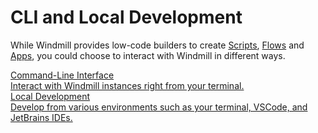 # CLI and Local Development

While Windmill provides low-code builders to create [Scripts](../getting_started/0_scripts_quickstart/1_typescript_quickstart/index.md), [Flows](../getting_started/6_flows_quickstart/index.md) and [Apps](../getting_started/7_apps_quickstart/index.md), you could choose to interact with Windmill in different ways.

<div class="text-xl mb-2 font-semibold"></div>
<div class="grid grid-cols-2 gap-2 mb-4">
    <a href="/docs/advanced/cli" class="rounded-md p-6 border border-gray-200 hover:border-blue-500 transition-all cursor-pointer flex flex-col gap-2 !no-underline" >
      <div class="text-lg font-semibold text-gray-900">Command-Line Interface</div>
      <div class="text-sm text-gray-500">Interact with Windmill instances right from your terminal.</div>
    </a>
    <a href="/docs/advanced/local_development" class="rounded-md p-6 border border-gray-200 hover:border-blue-500 transition-all cursor-pointer flex flex-col gap-2 !no-underline" >
      <div class="text-lg font-semibold text-gray-900">Local Development</div>
      <div class="text-sm text-gray-500">Develop from various environments such as your terminal, VSCode, and JetBrains IDEs.</div>
    </a>
</div>
